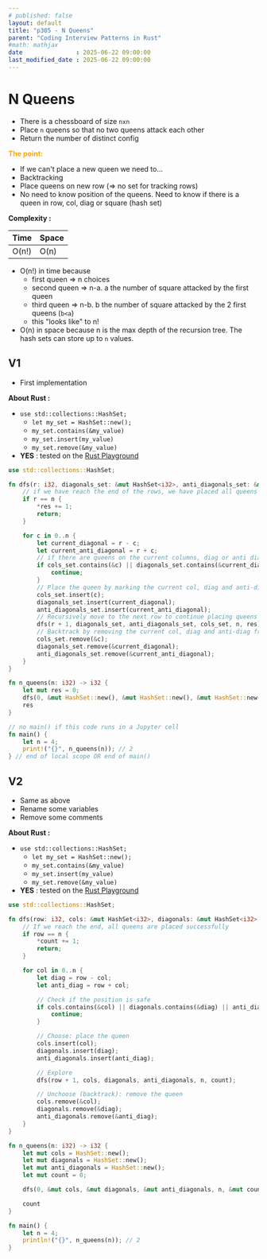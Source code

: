 ```yaml
---
# published: false
layout: default
title: "p305 - N Queens"
parent: "Coding Interview Patterns in Rust"
#math: mathjax
date               : 2025-06-22 09:00:00
last_modified_date : 2025-06-22 09:00:00
---
```


# N Queens

* There is a chessboard of size `nxn`
* Place `n` queens so that no two queens attack each other
* Return the number of distinct config




<span style="color:orange"><b>The point:</b></span>

* If we can't place a new queen we need to...
* Backtracking
* Place queens on new row (=> no set for tracking rows)
* No need to know position of the queens. Need to know if there is a queen in row, col, diag or square (hash set)


**Complexity :**

| Time        | Space |
|-------------|-------|
| O(n!)       | O(n)  |

* O(n!) in time because 
    * first queen => n choices
    * second queen => n-a. a the number of square attacked by the first queen
    * third queen => n-b. b the number of square attacked by the 2 first queens (`b<a`)
    * this "looks like" to n!
* O(n) in space because n is the max depth of the recursion tree. The hash sets can store up to `n` values.









<!-- <span style="color:red"><b>TODO : </b></span> 
* Add comments in code -->


<!-- * <span style="color:lime"><b>Preferred solution?</b></span>      -->



## V1

* First implementation

**About Rust :**
* `use std::collections::HashSet;`
    * `let my_set = HashSet::new();`
    * ``my_set.contains(&my_value)``
    * ``my_set.insert(my_value)``
    * ``my_set.remove(&my_value)``
* **YES** : tested on the [Rust Playground](https://play.rust-lang.org/)



```rust
use std::collections::HashSet;

fn dfs(r: i32, diagonals_set: &mut HashSet<i32>, anti_diagonals_set: &mut HashSet<i32>, cols_set: &mut HashSet<i32>, n: i32, res: &mut i32) {
    // if we have reach the end of the rows, we have placed all queens
    if r == n {
        *res += 1;
        return;
    }

    for c in 0..n {
        let current_diagonal = r - c;
        let current_anti_diagonal = r + c;
        // if there are queens on the current columns, diag or anti diag, skip this square
        if cols_set.contains(&c) || diagonals_set.contains(&current_diagonal) || anti_diagonals_set.contains(&current_anti_diagonal) {
            continue;
        }
        // Place the queen by marking the current col, diag and anti-diag as occupied
        cols_set.insert(c);
        diagonals_set.insert(current_diagonal);
        anti_diagonals_set.insert(current_anti_diagonal);
        // Recursively move to the next row to continue placing queens
        dfs(r + 1, diagonals_set, anti_diagonals_set, cols_set, n, res);
        // Backtrack by removing the current col, diag and anti-diag from the hash sets
        cols_set.remove(&c);
        diagonals_set.remove(&current_diagonal);
        anti_diagonals_set.remove(&current_anti_diagonal);
    }
}

fn n_queens(n: i32) -> i32 {
    let mut res = 0;
    dfs(0, &mut HashSet::new(), &mut HashSet::new(), &mut HashSet::new(), n, &mut res);
    res
}

// no main() if this code runs in a Jupyter cell
fn main() {
    let n = 4;
    print!("{}", n_queens(n)); // 2
} // end of local scope OR end of main()

```

## V2

* Same as above
* Rename some variables
* Remove some comments

**About Rust :**
* `use std::collections::HashSet;`
    * `let my_set = HashSet::new();`
    * ``my_set.contains(&my_value)``
    * ``my_set.insert(my_value)``
    * ``my_set.remove(&my_value)``
* **YES** : tested on the [Rust Playground](https://play.rust-lang.org/)


```rust
use std::collections::HashSet;

fn dfs(row: i32, cols: &mut HashSet<i32>, diagonals: &mut HashSet<i32>, anti_diagonals: &mut HashSet<i32>, n: i32, count: &mut i32) {
    // If we reach the end, all queens are placed successfully
    if row == n {
        *count += 1;
        return;
    }

    for col in 0..n {
        let diag = row - col;
        let anti_diag = row + col;

        // Check if the position is safe
        if cols.contains(&col) || diagonals.contains(&diag) || anti_diagonals.contains(&anti_diag) {
            continue;
        }

        // Choose: place the queen
        cols.insert(col);
        diagonals.insert(diag);
        anti_diagonals.insert(anti_diag);

        // Explore
        dfs(row + 1, cols, diagonals, anti_diagonals, n, count);

        // Unchoose (backtrack): remove the queen
        cols.remove(&col);
        diagonals.remove(&diag);
        anti_diagonals.remove(&anti_diag);
    }
}

fn n_queens(n: i32) -> i32 {
    let mut cols = HashSet::new();
    let mut diagonals = HashSet::new();
    let mut anti_diagonals = HashSet::new();
    let mut count = 0;

    dfs(0, &mut cols, &mut diagonals, &mut anti_diagonals, n, &mut count);

    count
}

fn main() {
    let n = 4;
    println!("{}", n_queens(n)); // 2
}

```
